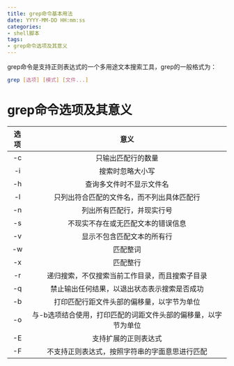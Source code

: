 ```yaml
---
title: grep命令基本用法
date: YYYY-MM-DD HH:mm:ss
categories: 
- shell脚本
tags:
- grep命令选项及其意义
---
```

grep命令是支持正则表达式的一个多用途文本搜索工具，grep的一般格式为：

```bash
grep [选项] [模式] [文件...]
```

# grep命令选项及其意义

| 选项 |                             意义                             |
| :--: | :----------------------------------------------------------: |
|  -c  |                      只输出匹配行的数量                      |
|  -i  |                       搜索时忽略大小写                       |
|  -h  |                   查询多文件时不显示文件名                   |
|  -l  |          只列出符合匹配的文件名，而不列出具体匹配行          |
|  -n  |                  列出所有匹配行，并现实行号                  |
|  -s  |              不现实不存在或无匹配文本的错误信息              |
|  -v  |                  显示不包含匹配文本的所有行                  |
|  -w  |                           匹配整词                           |
|  -x  |                           匹配整行                           |
|  -r  |        递归搜索，不仅搜索当前工作目录，而且搜索子目录        |
|  -q  |         禁止输出任何结果，以退出状态表示搜索是否成功         |
|  -b  |          打印匹配行距文件头部的偏移量，以字节为单位          |
|  -o  | 与-b选项结合使用，打印匹配的词距文件头部的偏移量，以字节为单位 |
|  -E  |                     支持扩展的正则表达式                     |
|  -F  |        不支持正则表达式，按照字符串的字面意思进行匹配        |